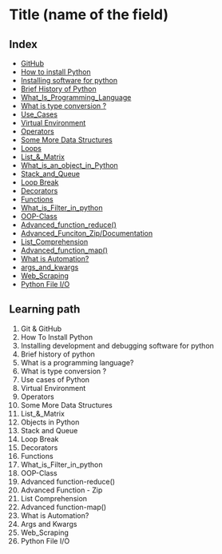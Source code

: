 <!--
1. Every major folder, for example, Frontend Web Development, Backend Web Development, Data Structures and Algorithm, etc, will have an index page.
2. Every index page should have a title, index with a link to all the language/topic folders, and a Learning path.
3. The learning path should act as a roadmap to the learners. The learners should not be clueless after coming to the repository.
    -->

# Title (name of the field)

## Index

- [GitHub](./Git_And_GitHub)
- [How to install Python](./How_To_Install_Python)
- [Installing software for python](./Installing_Software)
- [Brief History of Python](./History_Of_Python)
- [What_Is_Programming_Language](./What_Is_Programming_Language)
- [What is type conversion ?](./Type_Conversion)
- [Use_Cases](./Use_Cases)
- [Virtual Environment](./Virtual_Environment)
- [Operators](./Operators)
- [Some More Data Structures](./Some_More_Data_Structures)
- [Loops](./Loops)
- [List\_&_Matrix](./List_&_Matrix)
- [What_is_an_object_in_Python](./What_is_an_object_in_Python)
- [Stack_and_Queue](./Stack_and_Queue)
- [Loop Break](./Loops_Break)
- [Decorators](./Decorators)
- [Functions](./Functions)
- [What_is_Filter_in_python](./What_is_Filter_in_python)
- [OOP-Class](./OOP-Class)
- [Advanced_function_reduce()](<./Advanced_function_reduce()>)
- [Advanced_Funciton_Zip/Documentation](./Advanced_Funciton_Zip/Documentation)
- [List_Comprehension](./List_Comprehension)
- [Advanced_function_map()](./Advanced_function_map())
- [What is Automation?](./What_is_Automation)
- [args_and_kwargs](./args_&_kwargs)
- [Web_Scraping](./Web_Scraping)
- [Python File I/O](./Python_File_IO)


## Learning path

1. Git & GitHub
2. How To Install Python
3. Installing development and debugging software for python
4. Brief history of python
5. What is a programming language?
6. What is type conversion ?
7. Use cases of Python
8. Virtual Environment
9. Operators
10. Some More Data Structures
11. List\_&_Matrix
12. Objects in Python
13. Stack and Queue
14. Loop Break
15. Decorators
16. Functions
17. What_is_Filter_in_python
18. OOP-Class
19. Advanced function-reduce()
20. Advanced Function - Zip
21. List Comprehension
22. Advanced function-map()
23. What is Automation?
24. Args and Kwargs
25. Web_Scraping
26. Python File I/O


